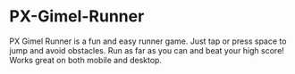 # PX-Gimel-Runner
PX Gimel Runner is a fun and easy runner game. Just tap or press space to jump and avoid obstacles. Run as far as you can and beat your high score! Works great on both mobile and desktop.
